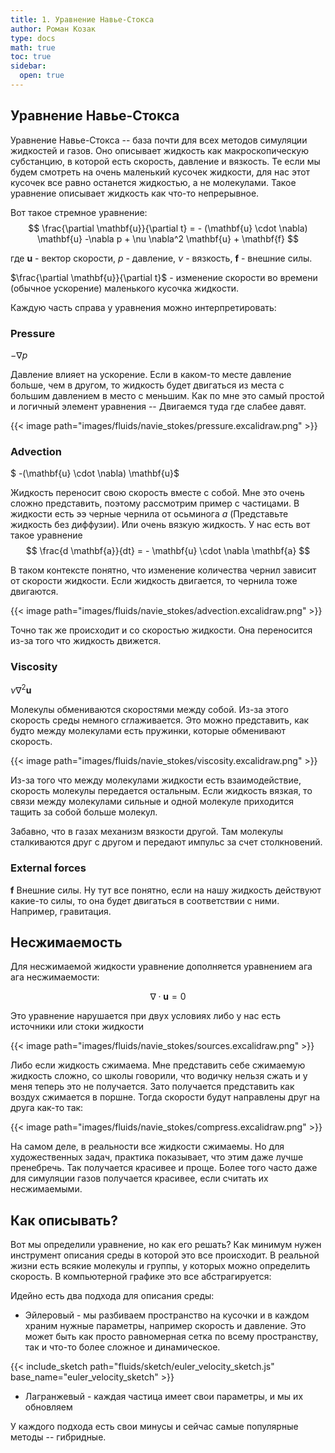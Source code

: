 ```yaml
---
title: 1. Уравнение Навье-Стокса
author: Роман Козак
type: docs
math: true
toc: true
sidebar:
  open: true
---
```



## Уравнение Навье-Стокса
Уравнение Навье-Стокса -- база почти для всех методов симуляции жидкостей и газов. Оно описывает жидкость как макроскопическую субстанцию, в которой есть скорость, давление и вязкость. Те если мы будем смотреть на очень маленький кусочек жидкости, для нас этот кусочек все равно останется жидкостью, а не молекулами. Такое уравнение описывает жидкость как что-то непрерывное. 


Вот такое стремное уравнение:
$$
\frac{\partial \mathbf{u}}{\partial t} = - (\mathbf{u} \cdot \nabla) \mathbf{u} -\nabla p + \nu \nabla^2 \mathbf{u} + \mathbf{f}
$$

где $\mathbf{u}$ - вектор скорости, $p$ - давление, $\nu$ - вязкость, $\mathbf{f}$ - внешние силы.

$\frac{\partial \mathbf{u}}{\partial t}$ - изменение скорости во времени (обычное ускорение) маленького кусочка жидкости.


Каждую часть справа у уравнения можно интерпретировать:

### Pressure
$-\nabla p$ 

Давление влияет на ускорение. Если в каком-то месте давление больше, чем в другом, то жидкость будет двигаться из места с большим давлением в место с меньшим.
Как по мне это самый простой и логичный элемент уравнения -- Двигаемся туда где слабее давят.

{{< image path="images/fluids/navie_stokes/pressure.excalidraw.png" >}}

### Advection 
$ -(\mathbf{u} \cdot \nabla) \mathbf{u}$ 

Жидкость переносит свою скорость вместе с собой. Мне это очень сложно представить, поэтому рассмотрим пример с частицами. В жидкости есть ээ черные чернила от осьминога $a$ (Представьте жидкость без диффузии). Или очень вязкую жидкость.
У нас есть вот такое уравнение 
$$
\frac{d \mathbf{a}}{dt} = - \mathbf{u} \cdot \nabla \mathbf{a}
$$

В таком контексте понятно, что изменение количества чернил зависит от скорости жидкости. Если жидкость двигается, то чернила тоже  двигаются. 

{{< image path="images/fluids/navie_stokes/advection.excalidraw.png" >}}

Точно так же происходит и со скоростью жидкости. Она переносится из-за того что жидкость движется. 

### Viscosity
$\nu \nabla^2 \mathbf{u}$

Молекулы обмениваются скоростями между собой. Из-за этого скорость среды немного сглаживается.
Это можно представить, как будто между молекулами есть пружинки, которые обменивают скорость.

{{< image path="images/fluids/navie_stokes/viscosity.excalidraw.png" >}}

Из-за того что между молекулами жидкости есть взаимодействие, скорость молекулы передается остальным. 
Если жидкость вязкая, то связи между молекулами сильные и одной молекуле приходится тащить за собой больше молекул. 

Забавно, что в газах механизм вязкости другой. Там молекулы сталкиваются друг с другом и передают импульс за счет столкновений.

### External forces
$\mathbf{f}$ Внешние силы. Ну тут все понятно, если на нашу жидкость действуют какие-то силы, то она будет двигаться в соответствии с ними. Например, гравитация.

## Несжимаемость

Для несжимаемой жидкости уравнение дополняется уравнением ага ага несжимаемости:

$$
\nabla \cdot \mathbf{u} = 0
$$

Это уравнение нарушается при двух условиях либо у нас есть источники или стоки жидкости

{{< image path="images/fluids/navie_stokes/sources.excalidraw.png" >}}

Либо если жидкость сжимаема. Мне представить себе сжимаемую жидкость сложно, со школы говорили, что водичку нельзя сжать и у меня теперь это не получается. Зато получается представить как воздух сжимается в поршне. Тогда скорости будут направлены друг на друга как-то так:

{{< image path="images/fluids/navie_stokes/compress.excalidraw.png" >}}

На самом деле, в реальности все жидкости сжимаемы. Но для художественных задач, практика показывает, что этим даже лучше пренебречь. Так получается красивее и проще. Более того часто даже для симуляции газов получается красивее, если считать их несжимаемыми.

## Как описывать?

Вот мы определили уравнение, но как его решать?
Как минимум нужен инструмент описания среды в которой это все происходит. В реальной жизни есть всякие молекулы и группы, у которых можно определить скорость. В компьютерной графике это все абстрагируется:

Идейно есть два подхода для описания среды:
- Эйлеровый - мы разбиваем пространство на кусочки и в каждом храним нужные параметры, например скорость и давление.
Это может быть как просто равномерная сетка по всему пространству, так и что-то более сложное и динамическое. 

{{< include_sketch path="fluids/sketch/euler_velocity_sketch.js" base_name="euler_velocity_sketch" >}}

- Лагранжевый - каждая частица имеет свои параметры, и мы их обновляем

У каждого подхода есть свои минусы и сейчас самые популярные методы -- гибридные.